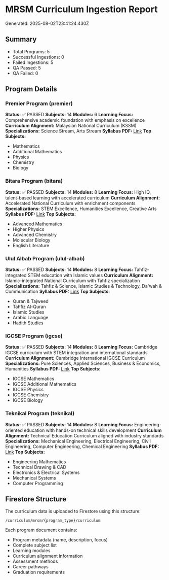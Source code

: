 # MRSM Curriculum Ingestion Report
Generated: 2025-08-02T23:41:24.430Z

## Summary
- Total Programs: 5
- Successful Ingestions: 0
- Failed Ingestions: 5
- QA Passed: 5
- QA Failed: 0

## Program Details

### Premier Program (premier)
**Status:** ✅ PASSED
**Subjects:** 14
**Modules:** 6
**Learning Focus:** Comprehensive academic foundation with emphasis on excellence
**Curriculum Alignment:** Malaysian National Curriculum (KSSM)
**Specializations:** Science Stream, Arts Stream
**Syllabus PDF:** [Link](https://www.mara.gov.my/documents/premier-curriculum.pdf)
**Top Subjects:**
- Mathematics
- Additional Mathematics
- Physics
- Chemistry
- Biology

### Bitara Program (bitara)
**Status:** ✅ PASSED
**Subjects:** 14
**Modules:** 8
**Learning Focus:** High IQ, talent-based learning with accelerated curriculum
**Curriculum Alignment:** Accelerated National Curriculum with enrichment components
**Specializations:** STEM Excellence, Humanities Excellence, Creative Arts
**Syllabus PDF:** [Link](https://www.mara.gov.my/documents/bitara-curriculum.pdf)
**Top Subjects:**
- Advanced Mathematics
- Higher Physics
- Advanced Chemistry
- Molecular Biology
- English Literature

### Ulul Albab Program (ulul-albab)
**Status:** ✅ PASSED
**Subjects:** 14
**Modules:** 8
**Learning Focus:** Tahfiz-integrated STEM education with Islamic values
**Curriculum Alignment:** Islamic-integrated National Curriculum with Tahfiz specialization
**Specializations:** Tahfiz & Science, Islamic Studies & Technology, Da'wah & Communication
**Syllabus PDF:** [Link](https://www.mara.gov.my/documents/ulul-albab-curriculum.pdf)
**Top Subjects:**
- Quran & Tajweed
- Tahfiz Al-Quran
- Islamic Studies
- Arabic Language
- Hadith Studies

### IGCSE Program (igcse)
**Status:** ✅ PASSED
**Subjects:** 14
**Modules:** 8
**Learning Focus:** Cambridge IGCSE curriculum with STEM integration and international standards
**Curriculum Alignment:** Cambridge International IGCSE Curriculum
**Specializations:** Pure Sciences, Applied Sciences, Business & Economics, Humanities
**Syllabus PDF:** [Link](https://www.mara.gov.my/documents/igcse-curriculum.pdf)
**Top Subjects:**
- IGCSE Mathematics
- IGCSE Additional Mathematics
- IGCSE Physics
- IGCSE Chemistry
- IGCSE Biology

### Teknikal Program (teknikal)
**Status:** ✅ PASSED
**Subjects:** 14
**Modules:** 8
**Learning Focus:** Engineering-oriented education with hands-on technical skills development
**Curriculum Alignment:** Technical Education Curriculum aligned with industry standards
**Specializations:** Mechanical Engineering, Electrical Engineering, Civil Engineering, Computer Engineering, Chemical Engineering
**Syllabus PDF:** [Link](https://www.mara.gov.my/documents/teknikal-curriculum.pdf)
**Top Subjects:**
- Engineering Mathematics
- Technical Drawing & CAD
- Electronics & Electrical Systems
- Mechanical Systems
- Computer Programming

## Firestore Structure

The curriculum data is uploaded to Firestore using this structure:
```
/curriculum/mrsm/{program_type}/curriculum
```

Each program document contains:
- Program metadata (name, description, focus)
- Complete subject list
- Learning modules
- Curriculum alignment information
- Assessment methods
- Career pathways
- Graduation requirements
